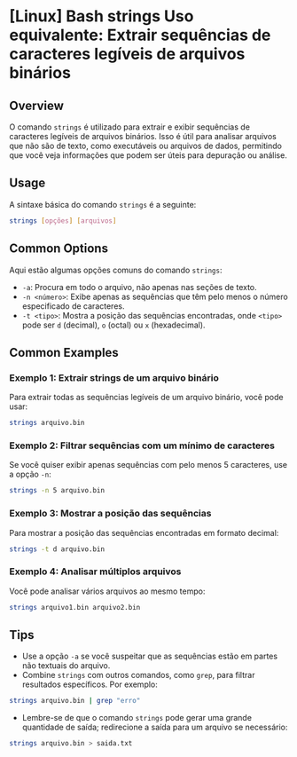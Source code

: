 # [Linux] Bash strings Uso equivalente: Extrair sequências de caracteres legíveis de arquivos binários

## Overview
O comando `strings` é utilizado para extrair e exibir sequências de caracteres legíveis de arquivos binários. Isso é útil para analisar arquivos que não são de texto, como executáveis ou arquivos de dados, permitindo que você veja informações que podem ser úteis para depuração ou análise.

## Usage
A sintaxe básica do comando `strings` é a seguinte:

```bash
strings [opções] [arquivos]
```

## Common Options
Aqui estão algumas opções comuns do comando `strings`:

- `-a`: Procura em todo o arquivo, não apenas nas seções de texto.
- `-n <número>`: Exibe apenas as sequências que têm pelo menos o número especificado de caracteres.
- `-t <tipo>`: Mostra a posição das sequências encontradas, onde `<tipo>` pode ser `d` (decimal), `o` (octal) ou `x` (hexadecimal).

## Common Examples

### Exemplo 1: Extrair strings de um arquivo binário
Para extrair todas as sequências legíveis de um arquivo binário, você pode usar:

```bash
strings arquivo.bin
```

### Exemplo 2: Filtrar sequências com um mínimo de caracteres
Se você quiser exibir apenas sequências com pelo menos 5 caracteres, use a opção `-n`:

```bash
strings -n 5 arquivo.bin
```

### Exemplo 3: Mostrar a posição das sequências
Para mostrar a posição das sequências encontradas em formato decimal:

```bash
strings -t d arquivo.bin
```

### Exemplo 4: Analisar múltiplos arquivos
Você pode analisar vários arquivos ao mesmo tempo:

```bash
strings arquivo1.bin arquivo2.bin
```

## Tips
- Use a opção `-a` se você suspeitar que as sequências estão em partes não textuais do arquivo.
- Combine `strings` com outros comandos, como `grep`, para filtrar resultados específicos. Por exemplo:

```bash
strings arquivo.bin | grep "erro"
```

- Lembre-se de que o comando `strings` pode gerar uma grande quantidade de saída; redirecione a saída para um arquivo se necessário:

```bash
strings arquivo.bin > saida.txt
```